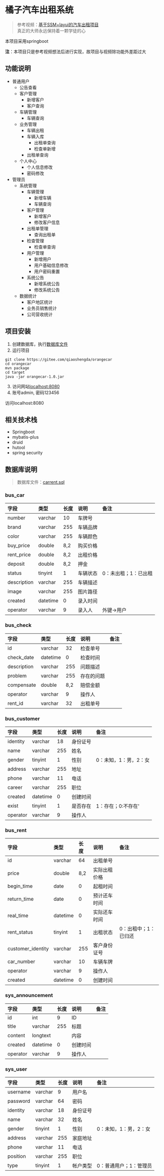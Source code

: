 # 橘子汽车出租系统

> 参考视频：[基于SSM+layui的汽车出租项目](https://www.bilibili.com/video/BV1d4411r7vn)  
> 真正的大师永远保持着一颗学徒的心

本项目采用springboot

**注**：本项目只是参考视频想法后进行实现，故项目与视频除功能外差距过大

## 功能说明

- 普通用户
    - 公告查看
    - 客户管理
        - 新增客户
        - 客户查询
    - 车辆管理
        - 车辆查询
    - 业务管理
        - 车辆出租
        - 车辆入库
            - 出租单查询
            - 检查单新增
        - 出租单查询
    - 个人中心
        - 个人信息修改
        - 密码修改
- 管理员
    - 系统管理
        - 车辆管理
            - 新增车辆
            - 车辆查询
        - 客户管理
            - 新增客户
            - 修改客户信息
        - 出租单管理
            - 查询出租单
        - 检查管理
            - 检查单查询
        - 用户管理
            - 新增用户
            - 用户基础信息修改
            - 用户密码重置
        - 系统公告
            - 新增系统公告
            - 修改系统公告
    - 数据统计
        - 客户地区统计
        - 业务员销售统计
        - 公司营收统计

## 项目安装

1. 创建数据库，执行[数据库文件](carrent.sql)
2. 运行项目

```shell script
git clone https://gitee.com/qiaoshengda/orangecar
cd orangecar
mvn package
cd target
java -jar orangecar-1.0.jar
```

3. 访问网站<localhost:8080>
4. 账号admin, 密码123456

访问localhost:8080

## 相关技术栈

- Springboot
- mybatis-plus
- druid
- hutool
- spring security

## 数据库说明

> 数据库文件：[carrent.sql](carrent.sql)

### bus_car

|字段|类型|长度|说明|备注|
|:-----|:-----|:-----|:-----|:-----|
|number|varchar|10|车牌号||
|brand|varchar|255|车辆品牌||
|color|varchar|255|车辆颜色||
|buy_price|double|8,2|购买价格||
|rent_price|double|8,2|出租价格||
|deposit|double|8,2|押金||
|status|tinyint|1|车辆状态|0：未出租；1：已出租|
|description|varchar|255|车辆描述||
|image|varchar|255|图片路径||
|created|datetime|0|录入时间||
|operator|varchar|9|录入人|外键->用户|

### bus_check

|字段|类型|长度|说明|备注|
|:-----|:-----|:-----|:-----|:-----|
|id|varchar|32|检查单号||
|check_date|datetime|0|检查时间||
|description|varchar|255|问题描述||
|problem|varchar|255|存在的问题||
|compensate|double|8,2|赔偿金额||
|operator|varchar|9|操作人||
|rent_id|varchar|32|出租单号||

### bus_customer

|字段|类型|长度|说明|备注|
|:-----|:-----|:-----|:-----|:-----|
|identity|varchar|18|身份证号||
|name|varchar|255|姓名||
|gender|tinyint|1|性别|0：未知，1：男，2：女|
|address|varchar|255|地址||
|phone|varchar|11|电话||
|career|varchar|255|职位||
|created|datetime|0|创建时间||
|exist|tinyint|1|是否存在|1：存在；0:不存在'|
|operator|varchar|9|操作人||

### bus_rent

|字段|类型|长度|说明|备注|
|:-----|:-----|:-----|:-----|:-----|
|id|varchar|64|出租单号||
|price|double|8,2|实际出租价格||
|begin_time|date|0|起租时间||
|return_time|date|0|预计还车时间||
|real_time|datetime|0|实际还车时间||
|rent_status|tinyint|1|出租状态|0：出租中；1：已归还|
|customer_identity|varchar|255|客户身份证号||
|car_number|varchar|10|车辆车牌||
|operator|varchar|9|操作人||
|created|datetime|0|创建时间||

### sys_announcement

|字段|类型|长度|说明|备注|
|:-----|:-----|:-----|:-----|:-----|
|id|int|9|ID||
|title|varchar|255|标题||
|content|longtext||内容||
|created|datetime|0|创建时间||
|operator|varchar|9|操作人||

### sys_user

|字段|类型|长度|说明|备注|
|:-----|:-----|:-----|:-----|:-----|
|username|varchar|9|用户名||
|password|varchar|64|密码||
|identity|varchar|18|身份证号||
|name|varchar|32|姓名||
|gender|tinyint|1|性别|0：未知，1：男，2：女|
|address|varchar|255|家庭地址||
|phone|varchar|11|电话||
|position|varchar|255|职位||
|type|tinyint|1|帐户类型|0：普通用户；1：管理员|


